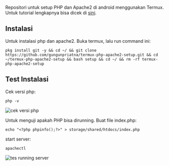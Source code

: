 Repositori untuk setup PHP dan Apache2 di android menggunakan Termux. Untuk tutorial lengkapnya bisa dicek di [sini](https://qadrlabs.com/post/tutorial-instalasi-apache-web-server-dan-php-di-hp-android-menggunakan-termux).

## Instalasi
Untuk instalasi php dan apache2. Buka termux, lalu run command ini:

```
pkg install git -y && cd ~/ && git clone https://github.com/gungunpriatna/termux-php-apache2-setup.git && cd ~/termux-php-apache2-setup && bash setup && cd ~/ && rm -rf termux-php-apache2-setup
```
## Test Instalasi
Cek versi php:
```
php -v
```
![cek versi php](image/check-php-version.png)

Untuk menguji apakah PHP bisa  dirunning. Buat file index.php:
```
echo "<?php phpinfo();?>" > storage/shared/htdocs/index.php
```

start server:
```
apachectl
```

![tes running server](image/tes-run.png)
